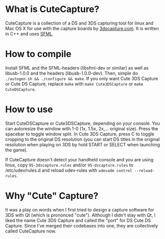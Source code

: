 # What is CuteCapture?

CuteCapture is a collection of a DS and 3DS capturing tool for linux and Mac OS X for use with the capture boards by [3dscapture.com](http://3dscapture.com). It is written in C++ and uses [SFML](http://www.sfml-dev.org/).

# How to compile

Install SFML and the SFML-headers (libsfml-dev or similar) as well as libusb-1.0.0 and the headers (libusb-1.0.0-dev). Then, simple do `./autogen.sh && ./configure && make`. If you only want Cute 3DS Capture or Cute DS Capture, replace `make` with `make Cute3DSCapture` or `make CuteDSCapture`.

# How to use

Start CuteDSCapture or Cute3DSCapture, depending on your console. You can autoresize the window with 1-0 (1x, 1.5x, 2x,... original size). Press the spacebar to toggle window split. In Cute 3DS Capture, press C to toggle cropping to the original DS resolution (you can start DS titles in the original resolution when playing on 3DS by hold START or SELECT when launching the game).

If CuteCapture doesn't detect your handheld console and you are using linux, copy `95-3dscapture.rules` and/or `95-dscapture.rules` to /etc/udev/rules.d and reload udev-rules with `udevadm control --reload-rules`.

# Why "Cute" Capture?

It was a play on words when I first tried to design a capture software for 3DS with Qt (which is prononced "cute"). Although I didn't stay with Qt, I liked the name Cute 3DS Capture and called the "port" for DS Cute DS Capture. Since I've merged their codebases into one, they are collectively called CuteCapture now.